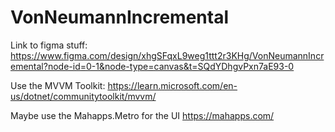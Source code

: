 # VonNeumannIncremental

Link to figma stuff: https://www.figma.com/design/xhgSFqxL9weg1ttt2r3KHg/VonNeumannIncremental?node-id=0-1&node-type=canvas&t=SQdYDhgvPxn7aE93-0

Use the MVVM Toolkit: https://learn.microsoft.com/en-us/dotnet/communitytoolkit/mvvm/

Maybe use the Mahapps.Metro for the UI https://mahapps.com/
